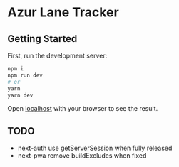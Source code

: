 # Azur Lane Tracker

## Getting Started

First, run the development server:

```bash
npm i
npm run dev
# or
yarn
yarn dev
```

Open [localhost](http://localhost:3000) with your browser to see the result.

## TODO

* next-auth use getServerSession when fully released
* next-pwa remove buildExcludes when fixed
